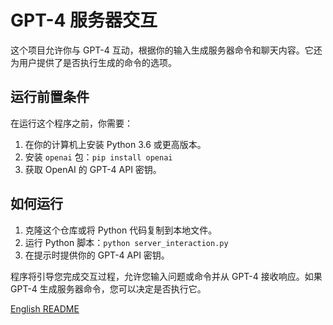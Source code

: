 # GPT-4 服务器交互

这个项目允许你与 GPT-4 互动，根据你的输入生成服务器命令和聊天内容。它还为用户提供了是否执行生成的命令的选项。

## 运行前置条件

在运行这个程序之前，你需要：

1. 在你的计算机上安装 Python 3.6 或更高版本。
2. 安装 `openai` 包：`pip install openai`
3. 获取 OpenAI 的 GPT-4 API 密钥。

## 如何运行

1. 克隆这个仓库或将 Python 代码复制到本地文件。
2. 运行 Python 脚本：`python server_interaction.py`
3. 在提示时提供你的 GPT-4 API 密钥。

程序将引导您完成交互过程，允许您输入问题或命令并从 GPT-4 接收响应。如果 GPT-4 生成服务器命令，您可以决定是否执行它。

[English README](README.md)

